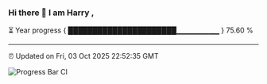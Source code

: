 ### Hi there 👋 I am Harry , 

⏳ Year progress { ██████████████████████▁▁▁▁▁▁▁▁ } 75.60 %

---

⏰ Updated on Fri, 03 Oct 2025 22:52:35 GMT

![Progress Bar CI](https://github.com/duykhang68/duykhang68/workflows/Progress%20Bar%20CI/badge.svg)
